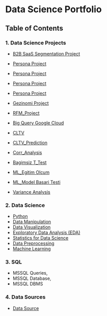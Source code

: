 # Data Science Portfolio


## Table of Contents

 ### 1. Data Science Projects

 * [B2B SaaS Segmentation Project](https://github.com/onurcakili/dataScienceRepository/blob/main/01_Data_Science_Projects/00_B2B_Saas_Segmentation.ipynb)
 * [Persona Project](https://github.com/onurcakili/dataScienceRepository/blob/main/01_Data_Science_Projects/01_Persona_Example.ipynb)
 * [Persona Project](https://github.com/onurcakili/dataScienceRepository/blob/main/01_Data_Science_Projects/01_Persona_Example.ipynb)
 * [Persona Project](https://github.com/onurcakili/dataScienceRepository/blob/main/01_Data_Science_Projects/01_Persona_Example.ipynb)
 * [Persona Project](https://github.com/onurcakili/dataScienceRepository/blob/main/01_Data_Science_Projects/01_Persona_Example.ipynb)

   
 * [Gezinomi Project](https://github.com/onurcakili/dataScienceRepository/blob/main/01_Data_Science_Projects/02_Gezinomi_Project.ipynb)
 * [RFM_Project](https://github.com/onurcakili/dataScienceRepository/blob/main/01_Data_Science_Projects/05_RFM_Project.py)
 * [Big Query Google Cloud](https://github.com/onurcakili/dataScienceRepository/blob/main/01_Data_Science_Projects/03_Big_Query_Google_Cloud.ipynb)
 * [CLTV](https://github.com/onurcakili/dataScienceRepository/blob/main/01_Data_Science_Projects/04_1_cltv.py)
 * [CLTV_Prediction](https://github.com/onurcakili/dataScienceRepository/blob/main/01_Data_Science_Projects/04_2_cltv_prediction.py)
 * [Corr_Analysis](https://github.com/onurcakili/dataScienceRepository/blob/main/01_Data_Science_Projects/06_Bahsis_Hesap_Korr_Analysis.ipynb)
 * [Bagimsiz T_Test](https://github.com/onurcakili/dataScienceRepository/blob/main/01_Data_Science_Projects/07_Web_Sure_Uyg_TTest.ipynb)
 * [ML_Egitim Olcum](https://github.com/onurcakili/dataScienceRepository/blob/main/01_Data_Science_Projects/08_Egt_Olcumu_Bagimli_TTesti.ipynb)
 * [ML_Model Basari Testi](https://github.com/onurcakili/dataScienceRepository/blob/main/01_Data_Science_Projects/09_ML_Model_Basari_Testi_Bagimsiz_TTesti.ipynb)
 * [Variance Analysis](https://github.com/onurcakili/dataScienceRepository/blob/main/01_Data_Science_Projects/10_Varyans_Analizi.ipynb)



 ### 2. Data Science
 * [Python](https://github.com/onurcakili/dataScienceRepository/tree/main/02_Python_Repository/01_Python)
 * [Data Manipulation](https://github.com/onurcakili/dataScienceRepository/tree/main/02_Python_Repository/02_Data_Manipulation)
 * [Data Visualization](https://github.com/onurcakili/dataScienceRepository/tree/main/02_Python_Repository/03_Data_Visualization)
 * [Exploratory Data Analysis (EDA)](https://github.com/onurcakili/dataScienceRepository/tree/main/02_Python_Repository/04_Exploratory_Data_Analysis_EDA)
 * [Statistics for Data Science](https://github.com/onurcakili/dataScienceRepository/tree/main/02_Python_Repository/05_Statistics_For_Data_Science)
 * [Data Preprocessing](https://github.com/onurcakili/dataScienceRepository/tree/main/02_Python_Repository/06_Data_Preprocessing)
 * [Machine Learning](https://github.com/onurcakili/dataScienceRepository/tree/main/02_Python_Repository/07_Machine_Learning/07_2_machineLearning201)

### 3. SQL
* MSSQL Queries,
* MSSQL Database,
* MSSQL DBMS

### 4. Data Sources
* [Data Source](https://github.com/onurcakili/dataScienceRepository/tree/main/00_Data_Source)

